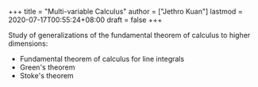 +++
title = "Multi-variable Calculus"
author = ["Jethro Kuan"]
lastmod = 2020-07-17T00:55:24+08:00
draft = false
+++

Study of generalizations of the fundamental theorem of calculus to
higher dimensions:

- Fundamental theorem of calculus for line integrals
- Green's theorem
- Stoke's theorem
